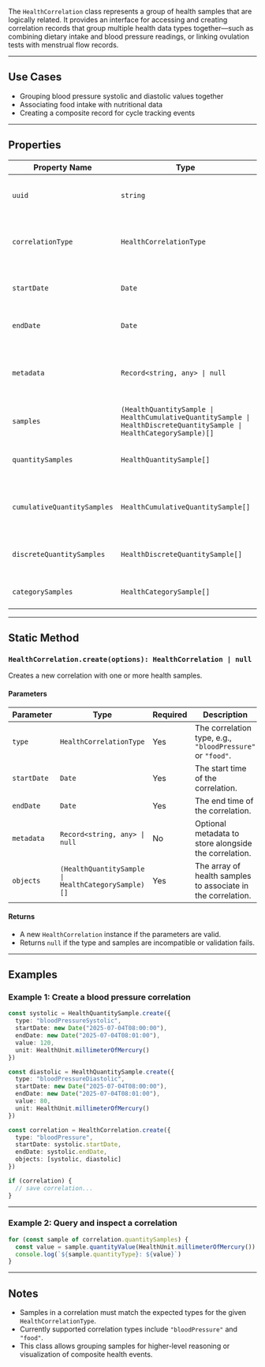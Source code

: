 The `HealthCorrelation` class represents a group of health samples that are logically related. It provides an interface for accessing and creating correlation records that group multiple health data types together—such as combining dietary intake and blood pressure readings, or linking ovulation tests with menstrual flow records.

---

## Use Cases

* Grouping blood pressure systolic and diastolic values together
* Associating food intake with nutritional data
* Creating a composite record for cycle tracking events

---

## Properties

| Property Name               | Type                                                                                                                 | Description                                                                  |
| --------------------------- | -------------------------------------------------------------------------------------------------------------------- | ---------------------------------------------------------------------------- |
| `uuid`                      | `string`                                                                                                             | A unique identifier for the correlation sample.                              |
| `correlationType`           | `HealthCorrelationType`                                                                                              | The type of the correlation, such as `"bloodPressure"` or `"food"`.          |
| `startDate`                 | `Date`                                                                                                               | The start time of the correlation event.                                     |
| `endDate`                   | `Date`                                                                                                               | The end time of the correlation event.                                       |
| `metadata`                  | `Record<string, any> \| null`                                                                                        | Optional metadata associated with the correlation, such as user annotations. |
| `samples`                   | `(HealthQuantitySample \| HealthCumulativeQuantitySample \| HealthDiscreteQuantitySample \| HealthCategorySample)[]` | All samples included in this correlation.                                    |
| `quantitySamples`           | `HealthQuantitySample[]`                                                                                             | A convenience array of all quantity-based samples.                           |
| `cumulativeQuantitySamples` | `HealthCumulativeQuantitySample[]`                                                                                   | A filtered array of only cumulative quantity samples.                        |
| `discreteQuantitySamples`   | `HealthDiscreteQuantitySample[]`                                                                                     | A filtered array of only discrete quantity samples.                          |
| `categorySamples`           | `HealthCategorySample[]`                                                                                             | A filtered array of all category-based samples.                              |

---

## Static Method

### `HealthCorrelation.create(options): HealthCorrelation | null`

Creates a new correlation with one or more health samples.

#### Parameters

| Parameter   | Type                                               | Required | Description                                                  |
| ----------- | -------------------------------------------------- | -------- | ------------------------------------------------------------ |
| `type`      | `HealthCorrelationType`                            | Yes       | The correlation type, e.g., `"bloodPressure"` or `"food"`.   |
| `startDate` | `Date`                                             | Yes       | The start time of the correlation.                           |
| `endDate`   | `Date`                                             | Yes       | The end time of the correlation.                             |
| `metadata`  | `Record<string, any> \| null`                      | No       | Optional metadata to store alongside the correlation.        |
| `objects`   | `(HealthQuantitySample \| HealthCategorySample)[]` | Yes       | The array of health samples to associate in the correlation. |

#### Returns

* A new `HealthCorrelation` instance if the parameters are valid.
* Returns `null` if the type and samples are incompatible or validation fails.

---

## Examples

### Example 1: Create a blood pressure correlation

```ts
const systolic = HealthQuantitySample.create({
  type: "bloodPressureSystolic",
  startDate: new Date("2025-07-04T08:00:00"),
  endDate: new Date("2025-07-04T08:01:00"),
  value: 120,
  unit: HealthUnit.millimeterOfMercury()
})

const diastolic = HealthQuantitySample.create({
  type: "bloodPressureDiastolic",
  startDate: new Date("2025-07-04T08:00:00"),
  endDate: new Date("2025-07-04T08:01:00"),
  value: 80,
  unit: HealthUnit.millimeterOfMercury()
})

const correlation = HealthCorrelation.create({
  type: "bloodPressure",
  startDate: systolic.startDate,
  endDate: systolic.endDate,
  objects: [systolic, diastolic]
})

if (correlation) {
  // save correlation...
}
```

---

### Example 2: Query and inspect a correlation

```ts
for (const sample of correlation.quantitySamples) {
  const value = sample.quantityValue(HealthUnit.millimeterOfMercury())
  console.log(`${sample.quantityType}: ${value}`)
}
```

---

## Notes

* Samples in a correlation must match the expected types for the given `HealthCorrelationType`.
* Currently supported correlation types include `"bloodPressure"` and `"food"`.
* This class allows grouping samples for higher-level reasoning or visualization of composite health events.

